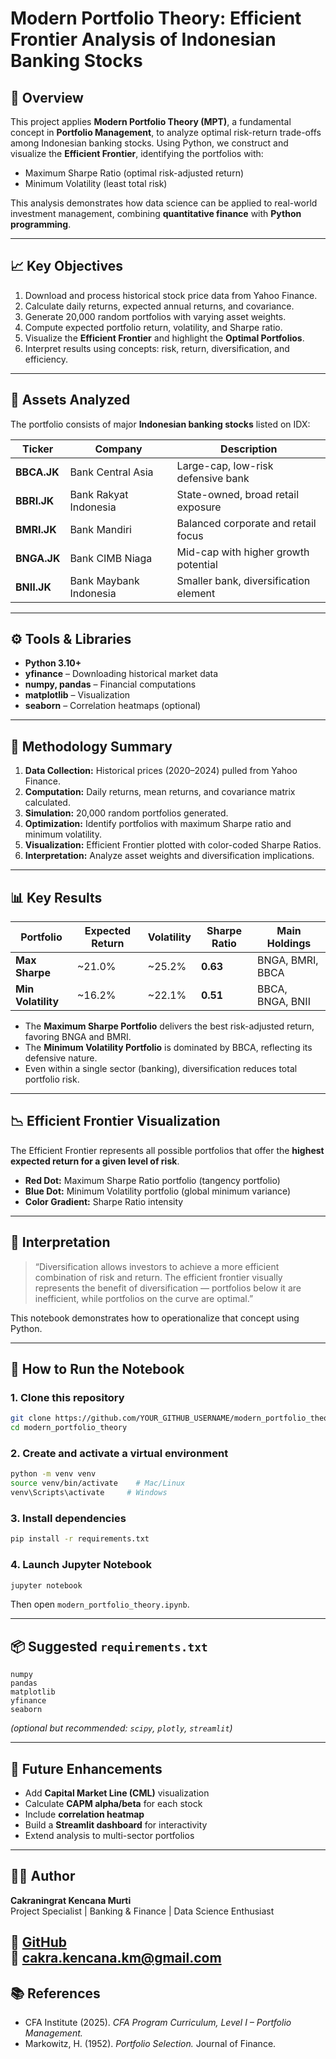 # Modern Portfolio Theory: Efficient Frontier Analysis of Indonesian Banking Stocks

## 📘 Overview
This project applies **Modern Portfolio Theory (MPT)**, a fundamental concept in **Portfolio Management**, to analyze optimal risk-return trade-offs among Indonesian banking stocks. Using Python, we construct and visualize the **Efficient Frontier**, identifying the portfolios with:

- Maximum Sharpe Ratio (optimal risk-adjusted return)
- Minimum Volatility (least total risk)

This analysis demonstrates how data science can be applied to real-world investment management, combining **quantitative finance** with **Python programming**.

---

## 📈 Key Objectives
1. Download and process historical stock price data from Yahoo Finance.
2. Calculate daily returns, expected annual returns, and covariance.
3. Generate 20,000 random portfolios with varying asset weights.
4. Compute expected portfolio return, volatility, and Sharpe ratio.
5. Visualize the **Efficient Frontier** and highlight the **Optimal Portfolios**.
6. Interpret results using concepts: risk, return, diversification, and efficiency.

---

## 💼 Assets Analyzed
The portfolio consists of major **Indonesian banking stocks** listed on IDX:

| Ticker | Company | Description |
|---------|----------|-------------|
| **BBCA.JK** | Bank Central Asia | Large-cap, low-risk defensive bank |
| **BBRI.JK** | Bank Rakyat Indonesia | State-owned, broad retail exposure |
| **BMRI.JK** | Bank Mandiri | Balanced corporate and retail focus |
| **BNGA.JK** | Bank CIMB Niaga | Mid-cap with higher growth potential |
| **BNII.JK** | Bank Maybank Indonesia | Smaller bank, diversification element |

---

## ⚙️ Tools & Libraries
- **Python 3.10+**
- **yfinance** – Downloading historical market data  
- **numpy, pandas** – Financial computations  
- **matplotlib** – Visualization  
- **seaborn** – Correlation heatmaps (optional)

---

## 🧮 Methodology Summary
1. **Data Collection:** Historical prices (2020–2024) pulled from Yahoo Finance.  
2. **Computation:** Daily returns, mean returns, and covariance matrix calculated.  
3. **Simulation:** 20,000 random portfolios generated.  
4. **Optimization:** Identify portfolios with maximum Sharpe ratio and minimum volatility.  
5. **Visualization:** Efficient Frontier plotted with color-coded Sharpe Ratios.  
6. **Interpretation:** Analyze asset weights and diversification implications.

---

## 📊 Key Results

| Portfolio | Expected Return | Volatility | Sharpe Ratio | Main Holdings |
|------------|----------------|-------------|---------------|----------------|
| **Max Sharpe** | ~21.0% | ~25.2% | **0.63** | BNGA, BMRI, BBCA |
| **Min Volatility** | ~16.2% | ~22.1% | **0.51** | BBCA, BNGA, BNII |

- The **Maximum Sharpe Portfolio** delivers the best risk-adjusted return, favoring BNGA and BMRI.  
- The **Minimum Volatility Portfolio** is dominated by BBCA, reflecting its defensive nature.  
- Even within a single sector (banking), diversification reduces total portfolio risk.

---

## 📉 Efficient Frontier Visualization
The Efficient Frontier represents all possible portfolios that offer the **highest expected return for a given level of risk**.

- **Red Dot:** Maximum Sharpe Ratio portfolio (tangency portfolio)
- **Blue Dot:** Minimum Volatility portfolio (global minimum variance)
- **Color Gradient:** Sharpe Ratio intensity

---

## 🧩 Interpretation
> “Diversification allows investors to achieve a more efficient combination of risk and return. The efficient frontier visually represents the benefit of diversification — portfolios below it are inefficient, while portfolios on the curve are optimal.”

This notebook demonstrates how to operationalize that concept using Python.

---

## 🚀 How to Run the Notebook

### 1. Clone this repository
```bash
git clone https://github.com/YOUR_GITHUB_USERNAME/modern_portfolio_theory.git
cd modern_portfolio_theory
```

### 2. Create and activate a virtual environment
```bash
python -m venv venv
source venv/bin/activate    # Mac/Linux
venv\Scripts\activate     # Windows
```

### 3. Install dependencies
```bash
pip install -r requirements.txt
```

### 4. Launch Jupyter Notebook
```bash
jupyter notebook
```

Then open `modern_portfolio_theory.ipynb`.

---

## 📦 Suggested `requirements.txt`
```
numpy
pandas
matplotlib
yfinance
seaborn
```
*(optional but recommended: `scipy`, `plotly`, `streamlit`)*

---

## 🧭 Future Enhancements
- Add **Capital Market Line (CML)** visualization  
- Calculate **CAPM alpha/beta** for each stock  
- Include **correlation heatmap**  
- Build a **Streamlit dashboard** for interactivity  
- Extend analysis to multi-sector portfolios

---

## 🧑‍💼 Author
**Cakraningrat Kencana Murti**  
Project Specialist | Banking & Finance | Data Science Enthusiast  

🔗 [GitHub](https://github.com/cakrakencana)  
📧 cakra.kencana.km@gmail.com
---

## 📚 References
- CFA Institute (2025). *CFA Program Curriculum, Level I – Portfolio Management.*  
- Markowitz, H. (1952). *Portfolio Selection.* Journal of Finance.    
